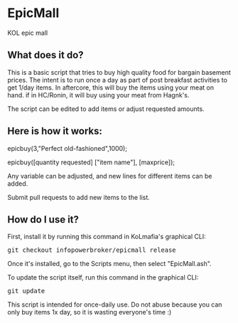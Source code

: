 # EpicMall
KOL epic mall 

What does it do?
----------------
This is a basic script that tries to buy high quality food for bargain basement prices. 
The intent is to run once a day as part of post breakfast activities to get 1/day items.
In aftercore, this will buy the items using your meat on hand. if in HC/Ronin, it will buy using your meat from Hagnk's.

The script can be edited to add items or adjust requested amounts.

Here is how it works:
---------------------
epicbuy(3,"Perfect old-fashioned",1000);

epicbuy([quantity requested] ["item name"], [maxprice]);

Any variable can be adjusted, and new lines for different items can be added.

Submit pull requests to add new items to the list.

How do I use it?
----------------
First, install it by running this command in KoLmafia's graphical CLI:

<pre>
git checkout infopowerbroker/epicmall release
</pre>

Once it's installed, go to the Scripts menu, then select "EpicMall.ash". 

To update the script itself, run this command in the graphical CLI:

<pre>
git update
</pre>

This script is intended for once-daily use. Do not abuse because you can only buy items 1x day, so it is wasting everyone's time :)
